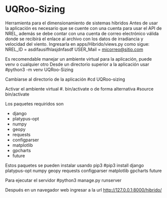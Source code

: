 # UQRoo-Sizing
Herramienta para el dimensionamiento de sistemas hibridos
Antes de usar la aplicación es necesario que se cuente con una cuenta para usar el API de NREL,
además se debe contar con una cuenta de correo electrónico válida donde se recibirá el enlace al 
archivo con los datos de irradiancia y velocidad del viento.
Ingresarla en apps/Hibrido/views.py
como sigue:
NREL_ID = asdifausifhlasjdnfasdf
USER_Mail = micorreo@sitio.com



Es recomendable manejar un ambiente virtual para la aplicación, puede venv o cualquier otro
Desde un directorio superior a la aplicación usar
#python3 -m venv UQRoo-Sizing

Cambiarse al directorio de la aplicación
#cd UQRoo-sizing

Activar el ambiente virtual
#. bin/activate
o de forma alternativa
#source bin/activate

Los paquetes requiridos son 
* django
* platypus-opt
* numpy
* geopy
* requests
* configparser
* matplotlib
* gpcharts
* future

Estos paquetes se pueden instalar usando pip3
#pip3 install django platypus-opt numpy geopy requests configparser matplotlib gpcharts future

Para ejecutar el servidor 
#python3 manage.py runserver

Después en un navegador web ingresar a la url
http://127.0.0.1:8000/hibrido/
